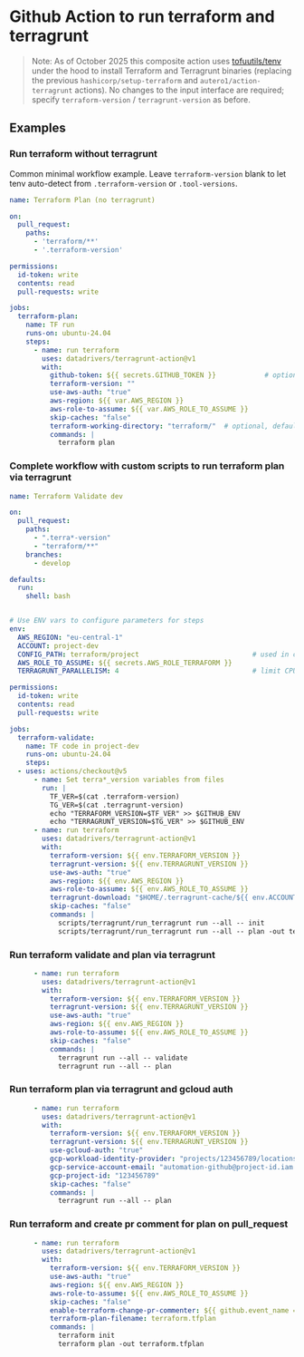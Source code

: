 # Github Action to run terraform and terragrunt

> Note: As of October 2025 this composite action uses [tofuutils/tenv](https://github.com/tofuutils/tenv) under the hood to install Terraform and Terragrunt binaries (replacing the previous `hashicorp/setup-terraform` and `autero1/action-terragrunt` actions). No changes to the input interface are required; specify `terraform-version` / `terragrunt-version` as before.

## Examples

### Run terraform without terragrunt

Common minimal workflow example. Leave `terraform-version` blank to let tenv auto-detect from `.terraform-version` or `.tool-versions`.

```yaml
name: Terraform Plan (no terragrunt)

on:
  pull_request:
    paths:
      - 'terraform/**'
      - '.terraform-version'

permissions:
  id-token: write
  contents: read
  pull-requests: write

jobs:
  terraform-plan:
    name: TF run
    runs-on: ubuntu-24.04
    steps:
      - name: run terraform
        uses: datadrivers/terragrunt-action@v1
        with:
          github-token: ${{ secrets.GITHUB_TOKEN }}            # optional but avoids API rate limits when calling github API for tools installation
          terraform-version: ""
          use-aws-auth: "true"
          aws-region: ${{ var.AWS_REGION }}
          aws-role-to-assume: ${{ var.AWS_ROLE_TO_ASSUME }}
          skip-caches: "false"
          terraform-working-directory: "terraform/"  # optional, defaults to root of repo
          commands: |
            terraform plan
```

### Complete workflow with custom scripts to run terraform plan via terragrunt

```yaml
name: Terraform Validate dev

on:
  pull_request:
    paths:
      - ".terra*-version"
      - "terraform/**"
    branches:
      - develop

defaults:
  run:
    shell: bash


# Use ENV vars to configure parameters for steps
env:
  AWS_REGION: "eu-central-1"
  ACCOUNT: project-dev
  CONFIG_PATH: terraform/project                            # used in custom scripts
  AWS_ROLE_TO_ASSUME: ${{ secrets.AWS_ROLE_TERRAFORM }}
  TERRAGRUNT_PARALLELISM: 4                                 # limit CPU usage

permissions:
  id-token: write
  contents: read
  pull-requests: write

jobs:
  terraform-validate:
    name: TF code in project-dev
    runs-on: ubuntu-24.04
    steps:
  - uses: actions/checkout@v5
      - name: Set terra*_version variables from files
        run: |
          TF_VER=$(cat .terraform-version)
          TG_VER=$(cat .terragrunt-version)
          echo "TERRAFORM_VERSION=$TF_VER" >> $GITHUB_ENV
          echo "TERRAGRUNT_VERSION=$TG_VER" >> $GITHUB_ENV
      - name: run terraform
        uses: datadrivers/terragrunt-action@v1
        with:
          terraform-version: ${{ env.TERRAFORM_VERSION }}
          terragrunt-version: ${{ env.TERRAGRUNT_VERSION }}
          use-aws-auth: "true"
          aws-region: ${{ env.AWS_REGION }}
          aws-role-to-assume: ${{ env.AWS_ROLE_TO_ASSUME }}
          terragrunt-download: "$HOME/.terragrunt-cache/${{ env.ACCOUNT }}"
          skip-caches: "false"
          commands: |
            scripts/terragrunt/run_terragrunt run --all -- init
            scripts/terragrunt/run_terragrunt run --all -- plan -out terraform.tfplan
```

### Run terraform validate and plan via terragrunt

```yaml
      - name: run terraform
        uses: datadrivers/terragrunt-action@v1
        with:
          terraform-version: ${{ env.TERRAFORM_VERSION }}
          terragrunt-version: ${{ env.TERRAGRUNT_VERSION }}
          use-aws-auth: "true"
          aws-region: ${{ env.AWS_REGION }}
          aws-role-to-assume: ${{ env.AWS_ROLE_TO_ASSUME }}
          skip-caches: "false"
          commands: |
            terragrunt run --all -- validate
            terragrunt run --all -- plan
```

### Run terraform plan via terragrunt and gcloud auth

```yaml
      - name: run terraform
        uses: datadrivers/terragrunt-action@v1
        with:
          terraform-version: ${{ env.TERRAFORM_VERSION }}
          terragrunt-version: ${{ env.TERRAGRUNT_VERSION }}
          use-gcloud-auth: "true"
          gcp-workload-identity-provider: "projects/123456789/locations/global/workloadIdentityPools/my-pool/providers/my-provider"
          gcp-service-account-email: "automation-github@project-id.iam.gserviceaccount.com"
          gcp-project-id: "123456789"
          skip-caches: "false"
          commands: |
            terragrunt run --all -- plan
```

### Run terraform and create pr comment for plan on pull_request

```yaml
      - name: run terraform
        uses: datadrivers/terragrunt-action@v1
        with:
          terraform-version: ${{ env.TERRAFORM_VERSION }}
          use-aws-auth: "true"
          aws-region: ${{ env.AWS_REGION }}
          aws-role-to-assume: ${{ env.AWS_ROLE_TO_ASSUME }}
          skip-caches: "false"
          enable-terraform-change-pr-commenter: ${{ github.event_name == 'pull_request' }}
          terraform-plan-filename: terraform.tfplan
          commands: |
            terraform init
            terraform plan -out terraform.tfplan
```
